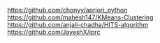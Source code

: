 https://github.com/chonyy/apriori_python
https://github.com/mahesh147/KMeans-Clustering
https://github.com/anjali-chadha/HITS-algorithm
https://github.com/JayeshX/iprc
